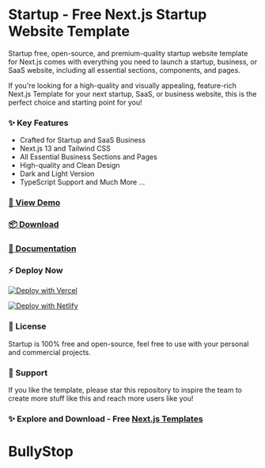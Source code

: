# Startup - Free Next.js Startup Website Template

Startup free, open-source, and premium-quality startup website template for Next.js comes with everything you need to launch a startup, business, or SaaS website, including all essential sections, components, and pages.

If you're looking for a high-quality and visually appealing, feature-rich Next.js Template for your next startup, SaaS, or business website, this is the perfect choice and starting point for you!

### ✨ Key Features
- Crafted for Startup and SaaS Business
- Next.js 13 and Tailwind CSS
- All Essential Business Sections and Pages
- High-quality and Clean Design
- Dark and Light Version
- TypeScript Support
and Much More ...

### [🚀 View Demo](https://startup.nextjstemplates.com/)

### [📦 Download](https://nextjstemplates.com/templates/startup)

### [🔌 Documentation](https://nextjstemplates.com/docs)

### ⚡ Deploy Now

[![Deploy with Vercel](https://vercel.com/button)](https://vercel.com/new/clone?repository-url=https%3A%2F%2Fgithub.com%2FNextJSTemplates%2Fstartup-nextjs)

[![Deploy with Netlify](https://www.netlify.com/img/deploy/button.svg)](https://app.netlify.com/start/deploy?repository=https://github.com/NextJSTemplates/startup-nextjs)


### 📄 License
Startup is 100% free and open-source, feel free to use with your personal and commercial projects.

### 💜 Support
If you like the template, please star this repository to inspire the team to create more stuff like this and reach more users like you!

### ✨ Explore and Download - Free [Next.js Templates](https://nextjstemplates.com)
# BullyStop
